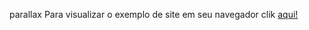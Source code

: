 parallax
Para visualizar o exemplo de site em seu navegador clik <a href="https://alexgavies.github.io/parallax/index" rel="external" target="_blanc"> aqui!</a>
